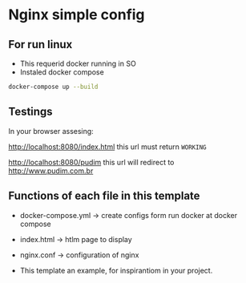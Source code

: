# Nginx simple config

## For run linux

* This requerid docker running in SO
* Instaled docker compose

```bash
docker-compose up --build
```

## Testings

In your browser assesing:

<http://localhost:8080/index.html> this url must return `WORKING`

<http://localhost:8080/pudim> this url will redirect to <http://www.pudim.com.br>

## Functions of each file in this template

* docker-compose.yml -> create configs form run docker at docker compose
* index.html -> htlm page to display
* nginx.conf -> configuration of nginx

* This template an example, for inspirantiom in your project.
